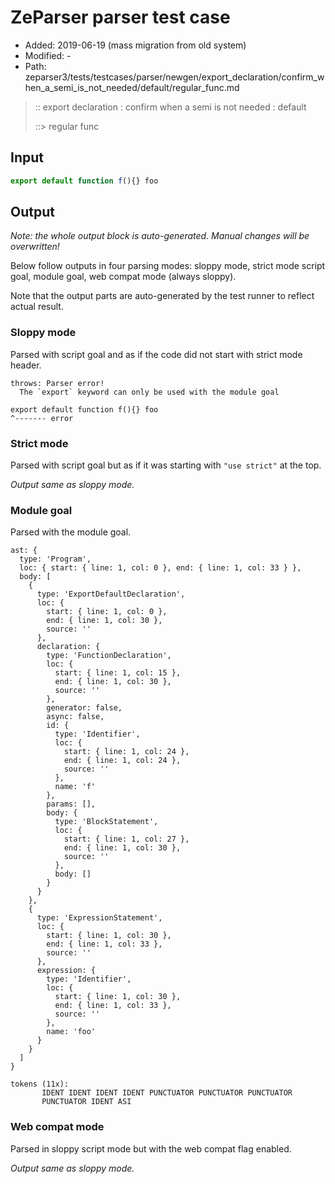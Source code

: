 # ZeParser parser test case

- Added: 2019-06-19 (mass migration from old system)
- Modified: -
- Path: zeparser3/tests/testcases/parser/newgen/export_declaration/confirm_when_a_semi_is_not_needed/default/regular_func.md

> :: export declaration : confirm when a semi is not needed : default
>
> ::> regular func

## Input

`````js
export default function f(){} foo
`````

## Output

_Note: the whole output block is auto-generated. Manual changes will be overwritten!_

Below follow outputs in four parsing modes: sloppy mode, strict mode script goal, module goal, web compat mode (always sloppy).

Note that the output parts are auto-generated by the test runner to reflect actual result.

### Sloppy mode

Parsed with script goal and as if the code did not start with strict mode header.

`````
throws: Parser error!
  The `export` keyword can only be used with the module goal

export default function f(){} foo
^------- error
`````

### Strict mode

Parsed with script goal but as if it was starting with `"use strict"` at the top.

_Output same as sloppy mode._

### Module goal

Parsed with the module goal.

`````
ast: {
  type: 'Program',
  loc: { start: { line: 1, col: 0 }, end: { line: 1, col: 33 } },
  body: [
    {
      type: 'ExportDefaultDeclaration',
      loc: {
        start: { line: 1, col: 0 },
        end: { line: 1, col: 30 },
        source: ''
      },
      declaration: {
        type: 'FunctionDeclaration',
        loc: {
          start: { line: 1, col: 15 },
          end: { line: 1, col: 30 },
          source: ''
        },
        generator: false,
        async: false,
        id: {
          type: 'Identifier',
          loc: {
            start: { line: 1, col: 24 },
            end: { line: 1, col: 24 },
            source: ''
          },
          name: 'f'
        },
        params: [],
        body: {
          type: 'BlockStatement',
          loc: {
            start: { line: 1, col: 27 },
            end: { line: 1, col: 30 },
            source: ''
          },
          body: []
        }
      }
    },
    {
      type: 'ExpressionStatement',
      loc: {
        start: { line: 1, col: 30 },
        end: { line: 1, col: 33 },
        source: ''
      },
      expression: {
        type: 'Identifier',
        loc: {
          start: { line: 1, col: 30 },
          end: { line: 1, col: 33 },
          source: ''
        },
        name: 'foo'
      }
    }
  ]
}

tokens (11x):
       IDENT IDENT IDENT IDENT PUNCTUATOR PUNCTUATOR PUNCTUATOR
       PUNCTUATOR IDENT ASI
`````


### Web compat mode

Parsed in sloppy script mode but with the web compat flag enabled.

_Output same as sloppy mode._
